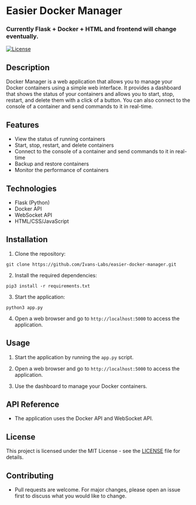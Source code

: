 # Easier Docker Manager

### Currently Flask + Docker + HTML and frontend will change eventually.

[![License](https://img.shields.io/badge/license-MIT-blue.svg)](https://opensource.org/licenses/MIT)

## Description

Docker Manager is a web application that allows you to manage your Docker containers using a simple web interface. It provides a dashboard that shows the status of your containers and allows you to start, stop, restart, and delete them with a click of a button. You can also connect to the console of a container and send commands to it in real-time.

## Features

- View the status of running containers
- Start, stop, restart, and delete containers
- Connect to the console of a container and send commands to it in real-time
- Backup and restore containers
- Monitor the performance of containers

## Technologies

- Flask (Python)
- Docker API
- WebSocket API
- HTML/CSS/JavaScript

## Installation

1. Clone the repository:

```
git clone https://github.com/Ivans-Labs/easier-docker-manager.git
```

2. Install the required dependencies:

```
pip3 install -r requirements.txt
```

3. Start the application:

```
python3 app.py
```

4. Open a web browser and go to `http://localhost:5000` to access the application.

## Usage

1. Start the application by running the `app.py` script.

2. Open a web browser and go to `http://localhost:5000` to access the application.

3. Use the dashboard to manage your Docker containers.

## API Reference

- The application uses the Docker API and WebSocket API.

## License

This project is licensed under the MIT License - see the [LICENSE](LICENSE) file for details.

## Contributing

- Pull requests are welcome. For major changes, please open an issue first to discuss what you would like to change.
